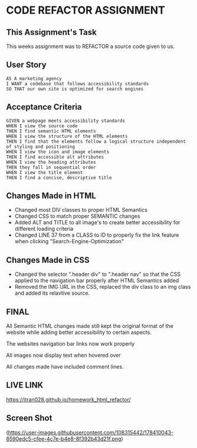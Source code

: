 # CODE REFACTOR ASSIGNMENT

## This Assignment's Task

This weeks assignment was to REFACTOR a source code given to us.

## User Story

```
AS A marketing agency
I WANT a codebase that follows accessibility standards
SO THAT our own site is optimized for search engines
```

## Acceptance Criteria

```
GIVEN a webpage meets accessibility standards
WHEN I view the source code
THEN I find semantic HTML elements
WHEN I view the structure of the HTML elements
THEN I find that the elements follow a logical structure independent of styling and positioning
WHEN I view the icon and image elements
THEN I find accessible alt attributes
WHEN I view the heading attributes
THEN they fall in sequential order
WHEN I view the title element
THEN I find a concise, descriptive title
```

## Changes Made in HTML 
* Changed most DIV classes to proper HTML Semantics
* Changed CSS to match proper SEMANTIC changes
* Added ALT and TITLE to all image's to create better accessibility for different loading criteria
* Changed LINE 37 from a CLASS to ID to properly fix the link feature when clicking "Search-Engine-Optimization"

## Changes Made in CSS
* Changed the selector ".header div" to ".header nav" so that the CSS applied to the navigation bar properly after HTML Semantics added
* Removed the IMG URL in the CSS, replaced the div class to an img class and added its relavtive source.

## FINAL
All Semantic HTML changes made still kept the original format of the website while adding better accessibility to certain aspects.

The websites navigation bar links now work properly

All images now display text when hovered over

All changes made have included comment lines.

## LIVE LINK
https://jtran028.github.io/homework_html_refactor/

## Screen Shot
(https://user-images.githubusercontent.com/108315442/178410043-8590edc5-cfee-4c7e-b4e8-8f392b43d21f.png)

